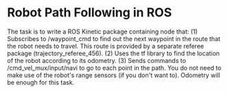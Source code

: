 # Robot Path Following in ROS 
The task is to write a ROS Kinetic package containing node that:
(1) Subscribes to /waypoint_cmd to find out the next waypoint in the route that the robot needs to travel. This route is provided by a separate referee package (trajectory_referee_456).
(2) Uses the tf library to find the location of the robot according to its odometry. (3) Sends commands to /cmd_vel_mux/input/navi to go to each point in the path.
You do not need to make use of the robot's range sensors (if you don't want to). Odometry will be enough for this task.

